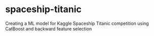 # spaceship-titanic

Creating a ML model for Kaggle Spaceship Titanic competition using CatBoost and backward feature selection
